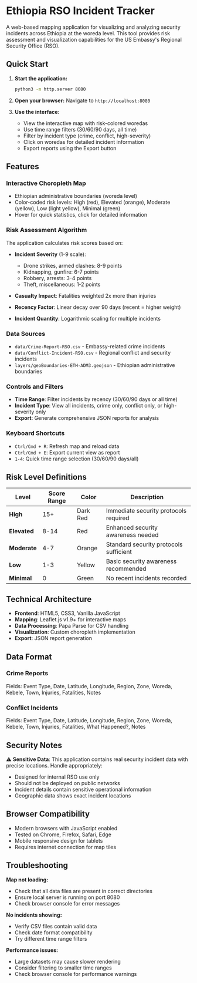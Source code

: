 # Ethiopia RSO Incident Tracker

A web-based mapping application for visualizing and analyzing security incidents across Ethiopia at the woreda level. This tool provides risk assessment and visualization capabilities for the US Embassy's Regional Security Office (RSO).

## Quick Start

1. **Start the application:**
   ```bash
   python3 -m http.server 8080
   ```

2. **Open your browser:**
   Navigate to `http://localhost:8080`

3. **Use the interface:**
   - View the interactive map with risk-colored woredas
   - Use time range filters (30/60/90 days, all time)
   - Filter by incident type (crime, conflict, high-severity)
   - Click on woredas for detailed incident information
   - Export reports using the Export button

## Features

### Interactive Choropleth Map
- Ethiopian administrative boundaries (woreda level)
- Color-coded risk levels: High (red), Elevated (orange), Moderate (yellow), Low (light yellow), Minimal (green)
- Hover for quick statistics, click for detailed information

### Risk Assessment Algorithm
The application calculates risk scores based on:

- **Incident Severity** (1-9 scale):
  - Drone strikes, armed clashes: 8-9 points
  - Kidnapping, gunfire: 6-7 points  
  - Robbery, arrests: 3-4 points
  - Theft, miscellaneous: 1-2 points

- **Casualty Impact**: Fatalities weighted 2x more than injuries
- **Recency Factor**: Linear decay over 90 days (recent = higher weight)
- **Incident Quantity**: Logarithmic scaling for multiple incidents

### Data Sources
- `data/Crime-Report-RSO.csv` - Embassy-related crime incidents
- `data/Conflict-Incident-RSO.csv` - Regional conflict and security incidents  
- `layers/geoBoundaries-ETH-ADM3.geojson` - Ethiopian administrative boundaries

### Controls and Filters
- **Time Range**: Filter incidents by recency (30/60/90 days or all time)
- **Incident Type**: View all incidents, crime only, conflict only, or high-severity only
- **Export**: Generate comprehensive JSON reports for analysis

### Keyboard Shortcuts
- `Ctrl/Cmd + R`: Refresh map and reload data
- `Ctrl/Cmd + E`: Export current view as report
- `1-4`: Quick time range selection (30/60/90 days/all)

## Risk Level Definitions

| Level | Score Range | Color | Description |
|-------|-------------|-------|-------------|
| **High** | 15+ | Dark Red | Immediate security protocols required |
| **Elevated** | 8-14 | Red | Enhanced security awareness needed |
| **Moderate** | 4-7 | Orange | Standard security protocols sufficient |
| **Low** | 1-3 | Yellow | Basic security awareness recommended |
| **Minimal** | 0 | Green | No recent incidents recorded |

## Technical Architecture

- **Frontend**: HTML5, CSS3, Vanilla JavaScript
- **Mapping**: Leaflet.js v1.9+ for interactive maps
- **Data Processing**: Papa Parse for CSV handling
- **Visualization**: Custom choropleth implementation
- **Export**: JSON report generation

## Data Format

### Crime Reports
Fields: Event Type, Date, Latitude, Longitude, Region, Zone, Woreda, Kebele, Town, Injuries, Fatalities, Notes

### Conflict Incidents  
Fields: Event Type, Date, Latitude, Longitude, Region, Zone, Woreda, Kebele, Town, Injuries, Fatalities, What Happened?, Notes

## Security Notes

⚠️ **Sensitive Data**: This application contains real security incident data with precise locations. Handle appropriately:

- Designed for internal RSO use only
- Should not be deployed on public networks
- Incident details contain sensitive operational information
- Geographic data shows exact incident locations

## Browser Compatibility

- Modern browsers with JavaScript enabled
- Tested on Chrome, Firefox, Safari, Edge
- Mobile responsive design for tablets
- Requires internet connection for map tiles

## Troubleshooting

**Map not loading:**
- Check that all data files are present in correct directories
- Ensure local server is running on port 8080
- Check browser console for error messages

**No incidents showing:**
- Verify CSV files contain valid data
- Check date format compatibility
- Try different time range filters

**Performance issues:**
- Large datasets may cause slower rendering
- Consider filtering to smaller time ranges
- Check browser console for performance warnings
